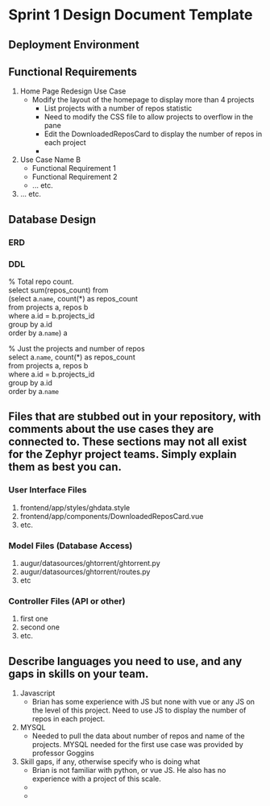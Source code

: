 # Sprint 1 Design Document Template

## Deployment Environment

[Link to your deployment environment]: http://ec2-3-17-10-157.us-east-2.compute.amazonaws.com:3333/

## Functional Requirements

1. Home Page Redesign Use Case
	- Modify the layout of the homepage to display more than 4 projects 
		- List projects with a number of repos statistic 
		- Need to modify the CSS file to allow projects to overflow in the pane 
		- Edit the DownloadedReposCard to display the number of repos in each project 
		- 
2. Use Case Name B		
	- Functional Requirement 1
	- Functional Requirement 2
	- ... etc.
3. ... etc. 

## Database Design

### ERD



### DDL 

% Total repo count.  
select sum(repos_count) from\
(select a.`name`, count(*) as repos_count\
from projects a, repos b\
where a.id = b.projects_id\
group by a.id\
order by a.`name`) a

% Just the projects and number of repos  
select a.`name`, count(*) as repos_count\
from projects a, repos b\
where a.id = b.projects_id\
group by a.id\
order by a.`name`

## Files that are stubbed out in your repository, with comments about the use cases they are connected to. These sections may not all exist for the Zephyr project teams. Simply explain them as best you can. 

### User Interface Files

1. frontend/app/styles/ghdata.style 
2. frontend/app/components/DownloadedReposCard.vue
3. etc.


### Model Files (Database Access)

1. augur/datasources/ghtorrent/ghtorrent.py
2. augur/datasources/ghtorrent/routes.py
3. etc


### Controller Files (API or other)

1. first one 
2. second one
3. etc. 

## Describe languages you need to use, and any gaps in skills on your team. 

1. Javascript 
	- Brian has some experience with JS but none with vue or any JS on the level of this project. Need to use JS to display the number of repos in each project.  
2. MYSQL
	- Needed to pull the data about number of repos and name of the projects. MYSQL needed for the first use case was provided by professor Goggins
3. Skill gaps, if any, otherwise specify who is doing what
    - Brian is not familiar with python, or vue JS. He also has no experience with a project of this scale. 
    - 
    -  
